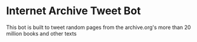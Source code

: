 # Internet Archive Tweet Bot

This bot is built to tweet random pages from the archive.org's more than 20 million books and other texts